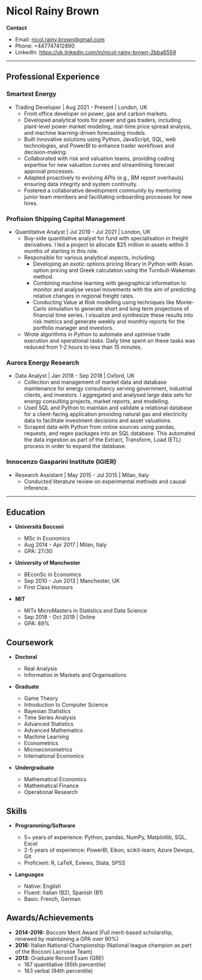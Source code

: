 # Nicol Rainy Brown 

**Contact**

* Email: nicol.rainy.brown@gmail.com 
* Phone: +447747412890
* LinkedIn: https://uk.linkedin.com/in/nicol-rainy-brown-2bba6559 


*** 
## Professional Experience

### Smartest Energy 
* Trading Developer | Aug 2021 - Present | London, UK
   * Front office developer on power, gas and carbon markets.
   * Developed analytical tools for power and gas traders, including plant-level power market modeling, real-time price spread analysis, and machine learning-driven forecasting models.
   * Built innovative solutions using Python, JavaScript, SQL, web technologies, and PowerBI to enhance trader workflows and decision-making.
   * Collaborated with risk and valuation teams, providing coding expertise for new valuation curves and streamlining forecast approval processes.
   * Adapted proactively to evolving APIs (e.g., BM report overhauls) ensuring data integrity and system continuity.
   * Fostered a collaborative development community by mentoring junior team members and facilitating onboarding processes for new hires.

### Profision Shipping Capital Management
* Quantitative Analyst | Jul 2019 - Jul 2021 | London, UK  
   * Buy-side quantitative analyst for fund with specialisation in freight derivatives. I led a project to allocate $25 million in assets within 3 months of starting in this role. 
   * Responsible for various analytical aspects, including:  
      * Developing an exotic options pricing library in Python with Asian option pricing and Greek calculation using the Turnbull-Wakeman method.
      * Combining machine learning with geographical information to monitor and analyse vessel movements with the aim of predicting relative changes in regional freight rates.
      * Conducting Value at Risk modelling using techniques like Monte-Carlo simulation to generate short and long term projections of financial time series. I visualize and synthesize these results into risk metrics and generate weekly and monthly reports for the portfolio manager and investors.
   * Wrote algorithms in Python to automate and optimise trade execution and operational tasks. Daily time spent on these tasks was reduced from 1-2 hours to less than 15 minutes.

### Aurora Energy Research
* Data Analyst | Jan 2018 - Sep 2018 | Oxford, UK
   * Collection and management of market data and database maintenance for energy consultancy serving government, industrial clients, and investors. I aggregated and analysed large data sets for energy consulting projects, market reports, and modelling. 
   * Used SQL and Python to maintain and validate a relational database for a client-facing application providing natural gas and electricity data to facilitate investment decisions and asset valuations.
   * Scraped data with Python from online sources using pandas, requests, and regex packages into an SQL database. This automated the data ingestion as part of the Extract, Transform, Load (ETL) process in order to expand the database.

### Innocenzo Gasparini Institute (IGIER)
* Research Assistant | May 2015 - Jul 2015 | Milan, Italy
   * Conducted literature review on experimental methods and causal inference.

*** 
## Education  

* **Università Bocconi** 
   * MSc in Economics
   * Aug 2014 - Apr 2017 | Milan, Italy
   * GPA: 27/30
 
* **University of Manchester**
   * BEconSc in Economics
   * Sep 2010 - Jun 2013 | Manchester, UK
   * First Class Honours

* **MIT**
   * MITx MicroMasters in Statistics and Data Science
   * Sep 2018 - Oct 2019 | Online
   * GPA: 89%

## Coursework

* **Doctoral**
    * Real Analysis
    * Information in Markets and Organisations

* **Graduate**
    * Game Theory
    * Introduction to Computer Science
    * Bayesian Statistics
    * Time Series Analysis
    * Advanced Statistics
    * Advanced Mathematics
    * Machine Learning
    * Econometrics
    * Microeconometrics
    * International Economics

* **Undergraduate**
    * Mathematical Economics
    * Mathematical Finance
    * Operational Research

## Skills

* **Programming/Software** 
    * 5+ years of experience: Python, pandas, NumPy, Matplotlib, SQL, Excel
    * 2-5 years of experience: PowerBI, Eikon, scikit-learn, Azure Devops, Git
    * Proficient: R, LaTeX, Eviews, Stata, SPSS

* **Languages**
    * Native: English
    * Fluent: Italian (B2), Spanish (B1)
    * Basic: French, German 

## Awards/Achievements

* **2014-2016:** Bocconi Merit Award (Full merit-based scholarship, renewed by maintaining a GPA over 90%)
* **2016:** Italian National Championship (National league champion as part of the Bocconi Lacrosse Team)
* **2013:** Graduate Record Exam (GRE)
    * 167 quantitative (95th percentile)
    * 163 verbal (94th percentile) 
